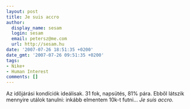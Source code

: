 ```yaml
---
layout: post
title: Je suis accro
author:
  display_name: sesam
  login: sesam
  email: petersz@me.com
  url: http://sesam.hu
date: '2007-07-26 18:51:35 +0200'
date_gmt: '2007-07-26 09:51:35 +0200'
tags:
- Nike+
- Human Interest
comments: []
---
```


Az időjárási kondíciók ideálisak. 31 fok, napsütés, 81% pára. Ebből látszik mennyire utálok tanulni: inkább elmentem 10k-t futni... _Je suis accro._
